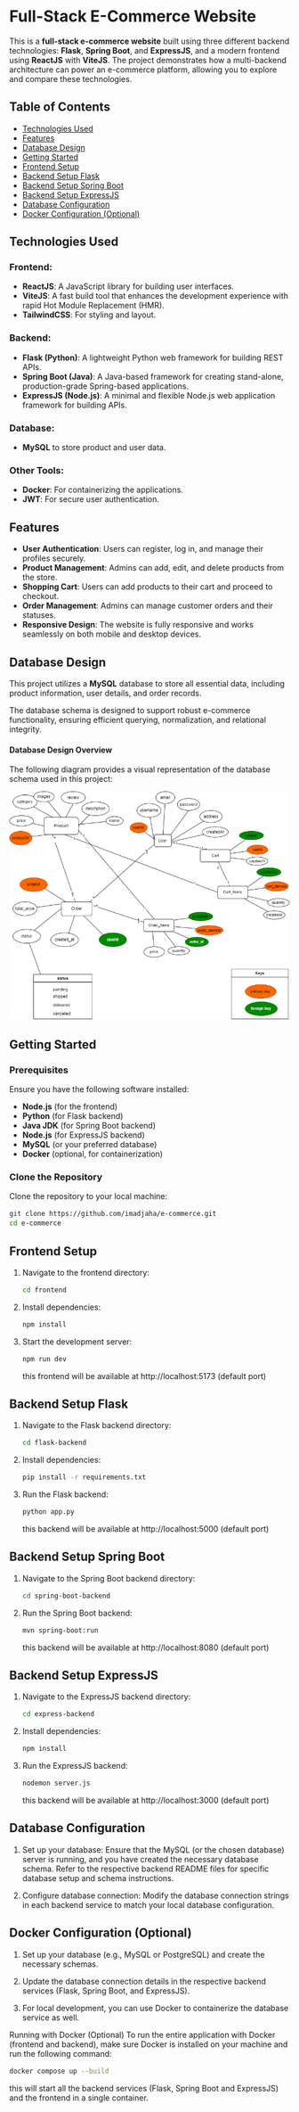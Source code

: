 # Full-Stack E-Commerce Website

This is a **full-stack e-commerce website** built using three different backend technologies: **Flask**, **Spring Boot**, and **ExpressJS**, and a modern frontend using **ReactJS** with **ViteJS**. The project demonstrates how a multi-backend architecture can power an e-commerce platform, allowing you to explore and compare these technologies.

## Table of Contents


- [Technologies Used](#technologies-used)
- [Features](#features)
- [Database Design](#database-design)
- [Getting Started](#getting-started)
- [Frontend Setup](#frontend-setup)
- [Backend Setup Flask](#backend-setup-flask)
- [Backend Setup Spring Boot](#backend-setup-spring-boot)
- [Backend Setup ExpressJS](#backend-setup-expressjs)
- [Database Configuration](#database-configuration)
- [Docker Configuration (Optional)](#docker-configuration)




## Technologies Used

### Frontend:
- **ReactJS**: A JavaScript library for building user interfaces.
- **ViteJS**: A fast build tool that enhances the development experience with rapid Hot Module Replacement (HMR).
- **TailwindCSS**: For styling and layout.

### Backend:
- **Flask (Python)**: A lightweight Python web framework for building REST APIs.
- **Spring Boot (Java)**: A Java-based framework for creating stand-alone, production-grade Spring-based applications.
- **ExpressJS (Node.js)**: A minimal and flexible Node.js web application framework for building APIs.

### Database:
- **MySQL**  to store product and user data.

### Other Tools:
- **Docker**: For containerizing the applications.
- **JWT**: For secure user authentication.

## Features

- **User Authentication**: Users can register, log in, and manage their profiles securely.
- **Product Management**: Admins can add, edit, and delete products from the store.
- **Shopping Cart**: Users can add products to their cart and proceed to checkout.
- **Order Management**: Admins can manage customer orders and their statuses.
- **Responsive Design**: The website is fully responsive and works seamlessly on both mobile and desktop devices.

## Database Design

This project utilizes a **MySQL** database to store all essential data, including product information, user details, and order records. 

The database schema is designed to support robust e-commerce functionality, ensuring efficient querying, normalization, and relational integrity.


#### Database Design Overview

The following diagram provides a visual representation of the database schema used in this project:

![Database Design](./database-design.png)

## Getting Started

### Prerequisites

Ensure you have the following software installed:

- **Node.js** (for the frontend)
- **Python** (for Flask backend)
- **Java JDK** (for Spring Boot backend)
- **Node.js** (for ExpressJS backend)
- **MySQL** (or your preferred database)
- **Docker** (optional, for containerization)

### Clone the Repository

Clone the repository to your local machine:

```bash
git clone https://github.com/imadjaha/e-commerce.git
cd e-commerce
```

## Frontend Setup

1. Navigate to the frontend directory:

    ```bash
    cd frontend
    ```

2. Install dependencies:

    ```bash
    npm install
    ```

3. Start the development server:

    ```bash
    npm run dev
    ```
    this frontend will be available at http://localhost:5173 (default port)

## Backend Setup Flask

1. Navigate to the Flask backend directory:

    ```bash
    cd flask-backend
    ```

2. Install dependencies:

    ```bash
    pip install -r requirements.txt
    ```

3. Run the Flask backend:

    ```bash
    python app.py
    ```
    this backend will be available at http://localhost:5000 (default port)

## Backend Setup Spring Boot

1. Navigate to the Spring Boot backend directory:

    ```bash
    cd spring-boot-backend
    ```  

2. Run the Spring Boot backend:

    ```bash
    mvn spring-boot:run
    ```
    this backend will be available at http://localhost:8080 (default port)

## Backend Setup ExpressJS

1. Navigate to the ExpressJS backend directory:

    ```bash
    cd express-backend
    ```

2. Install dependencies:

    ```bash
    npm install
    ```

3. Run the ExpressJS backend:

    ```bash
    nodemon server.js
    ```
    this backend will be available at http://localhost:3000 (default port)
    

## Database Configuration

1. Set up your database: Ensure that the MySQL (or the chosen database) server is running, and you have created the necessary database schema. Refer to the respective backend README files for specific database setup and schema instructions.

2.  Configure database connection: Modify the database connection strings in each backend service to match your local database configuration.


## Docker Configuration (Optional)

1. Set up your database (e.g., MySQL or PostgreSQL) and create the necessary schemas.

2. Update the database connection details in the respective backend services (Flask, Spring Boot, and ExpressJS).

3. For local development, you can use Docker to containerize the database service as well.

Running with Docker (Optional)
To run the entire application with Docker (frontend and backend), make sure Docker is installed on your machine and run the following command:

```bash
docker compose up --build
```
this will start all the backend services (Flask, Spring Boot and ExpressJS) and the frontend in a single container.